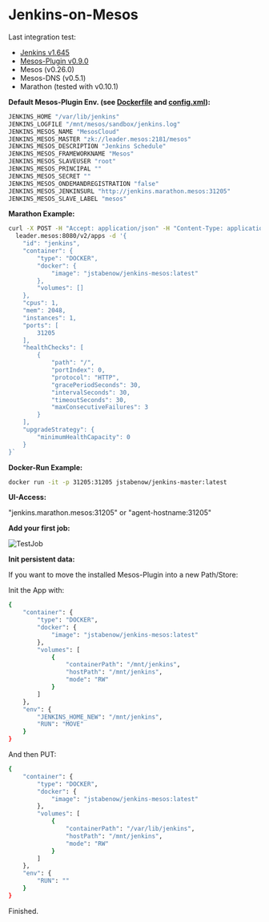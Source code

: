 # Jenkins-on-Mesos

Last integration test:

- [Jenkins v1.645](http://jenkins-ci.org/)
- [Mesos-Plugin v0.9.0](https://github.com/jenkinsci/mesos-plugin)
- Mesos (v0.26.0)
- Mesos-DNS (v0.5.1)
- Marathon (tested with v0.10.1)

**Default Mesos-Plugin Env. (see [Dockerfile](Dockerfile) and [config.xml](config.xml)):**

```sh
JENKINS_HOME "/var/lib/jenkins"
JENKINS_LOGFILE "/mnt/mesos/sandbox/jenkins.log"
JENKINS_MESOS_NAME "MesosCloud"
JENKINS_MESOS_MASTER "zk://leader.mesos:2181/mesos"
JENKINS_MESOS_DESCRIPTION "Jenkins Schedule"
JENKINS_MESOS_FRAMEWORKNAME "Mesos"
JENKINS_MESOS_SLAVEUSER "root"
JENKINS_MESOS_PRINCIPAL ""
JENKINS_MESOS_SECRET ""
JENKINS_MESOS_ONDEMANDREGISTRATION "false"
JENKINS_MESOS_JENKINSURL "http://jenkins.marathon.mesos:31205"
JENKINS_MESOS_SLAVE_LABEL "mesos"
```

**Marathon Example:**
```sh
curl -X POST -H "Accept: application/json" -H "Content-Type: application/json" \
  leader.mesos:8080/v2/apps -d '{
    "id": "jenkins",
    "container": {
        "type": "DOCKER",
        "docker": {
            "image": "jstabenow/jenkins-mesos:latest"
        },
        "volumes": []
    },
    "cpus": 1,
    "mem": 2048,
    "instances": 1,
    "ports": [
        31205
    ],
    "healthChecks": [
        {
            "path": "/",
            "portIndex": 0,
            "protocol": "HTTP",
            "gracePeriodSeconds": 30,
            "intervalSeconds": 30,
            "timeoutSeconds": 30,
            "maxConsecutiveFailures": 3
        }
    ],
    "upgradeStrategy": {
        "minimumHealthCapacity": 0
    }
}`
```

**Docker-Run Example:**
```sh
docker run -it -p 31205:31205 jstabenow/jenkins-master:latest
```

**UI-Access:** 

"jenkins.marathon.mesos:31205" or "agent-hostname:31205"

**Add your first job:**

![TestJob](test-job.gif)

**Init persistent data:**

If you want to move the installed Mesos-Plugin into a new Path/Store:

Init the App with:

```sh
{
    "container": {
        "type": "DOCKER",
        "docker": {
            "image": "jstabenow/jenkins-mesos:latest"
        },
        "volumes": [
            {
                "containerPath": "/mnt/jenkins",
                "hostPath": "/mnt/jenkins",
                "mode": "RW"
            }
        ]
    },
    "env": {
        "JENKINS_HOME_NEW": "/mnt/jenkins",
        "RUN": "MOVE"
    }
}
```
And then PUT:
```sh
{
    "container": {
        "type": "DOCKER",
        "docker": {
            "image": "jstabenow/jenkins-mesos:latest"
        },
        "volumes": [
            {
                "containerPath": "/var/lib/jenkins",
                "hostPath": "/mnt/jenkins",
                "mode": "RW"
            }
        ]
    },
    "env": {
        "RUN": ""
    }
}
```
Finished.
